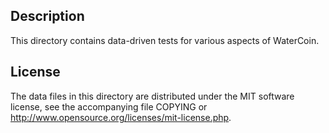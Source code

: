 Description
------------

This directory contains data-driven tests for various aspects of WaterCoin.

License
--------

The data files in this directory are distributed under the MIT software
license, see the accompanying file COPYING or
http://www.opensource.org/licenses/mit-license.php.

